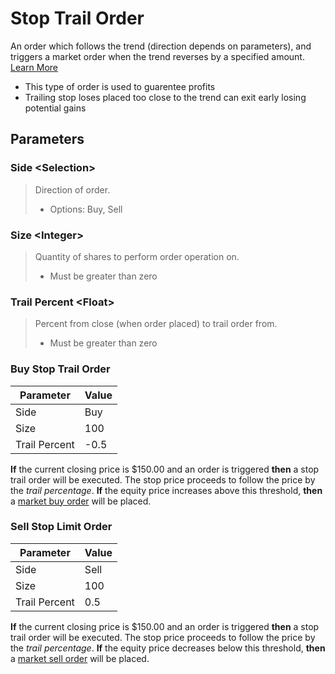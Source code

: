 # Stop Trail Order

An order which follows the trend (direction depends on parameters), and triggers a market order when the trend reverses by a specified amount. [Learn More](https://www.investopedia.com/terms/t/trailingstop.asp)

* This type of order is used to guarentee profits
* Trailing stop loses placed too close to the trend can exit early losing potential gains

## Parameters

### Side \<Selection>
> Direction of order.
>
> * Options: Buy, Sell

### Size \<Integer>
> Quantity of shares to perform order operation on.
>
> * Must be greater than zero

### Trail Percent \<Float>
> Percent from close (when order placed) to trail order from.
> 
> * Must be greater than zero

### Buy Stop Trail Order

| Parameter     | Value |
|---------------|-------|
| Side          | Buy   |
| Size          | 100   |
| Trail Percent | -0.5  |

__If__ the current closing price is \$150.00 and an order is triggered __then__ a stop trail order will be executed. The stop price proceeds to follow the price by the _trail percentage_. __If__ the equity price increases above this threshold, __then__ a [market buy order](https://docs.hedgehog.market/libraries/standard_order/#market_order) will be placed.

### Sell Stop Limit Order

| Parameter     | Value  |
|---------------|--------|
| Side          | Sell   |
| Size          | 100    |
| Trail Percent | 0.5   |

__If__ the current closing price is \$150.00 and an order is triggered __then__ a stop trail order will be executed. The stop price proceeds to follow the price by the _trail percentage_. __If__ the equity price decreases below this threshold, __then__ a [market sell order](https://docs.hedgehog.market/libraries/standard_order/#market_order) will be placed.
